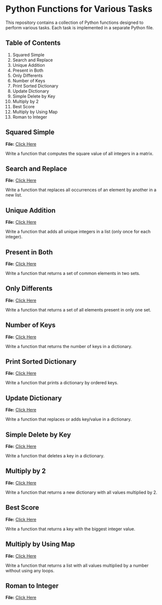 # Python Functions for Various Tasks

This repository contains a collection of Python functions designed to perform various tasks. Each task is implemented in a separate Python file.

## Table of Contents

1. Squared Simple
2. Search and Replace
3. Unique Addition
4. Present in Both
5. Only Differents
6. Number of Keys
7. Print Sorted Dictionary
8. Update Dictionary
9. Simple Delete by Key
10. Multiply by 2
11. Best Score
12. Multiply by Using Map
13. Roman to Integer

## Squared Simple

**File:** [Click Here](0-square_matrix_simple.py)

Write a function that computes the square value of all integers in a matrix.

## Search and Replace

**File:** [Click Here](1-search_replace.py)

Write a function that replaces all occurrences of an element by another in a new list.

## Unique Addition

**File:** [Click Here](2-uniq_add.py)

Write a function that adds all unique integers in a list (only once for each integer).

## Present in Both

**File:** [Click Here](3-common_elements.py)

Write a function that returns a set of common elements in two sets.

## Only Differents

**File:** [Click Here](4-only_diff_elements.py)

Write a function that returns a set of all elements present in only one set.

## Number of Keys

**File:** [Click Here](5-number_keys.py)

Write a function that returns the number of keys in a dictionary.

## Print Sorted Dictionary

**File:** [Click Here](6-print_sorted_dictionary.py)

Write a function that prints a dictionary by ordered keys.

## Update Dictionary

**File:** [Click Here](7-update_dictionary.py)

Write a function that replaces or adds key/value in a dictionary.

## Simple Delete by Key

**File:** [Click Here](8-simple_delete.py)

Write a function that deletes a key in a dictionary.

## Multiply by 2

**File:** [Click Here](9-multiply_by_2.py)

Write a function that returns a new dictionary with all values multiplied by 2.

## Best Score

**File:** [Click Here](10-best_score.py)

Write a function that returns a key with the biggest integer value.

## Multiply by Using Map

**File:** [Click Here](11-multiply_list_map.py)

Write a function that returns a list with all values multiplied by a number without using any loops.

## Roman to Integer

**File:** [Click Here](12-roman_to_int.py)